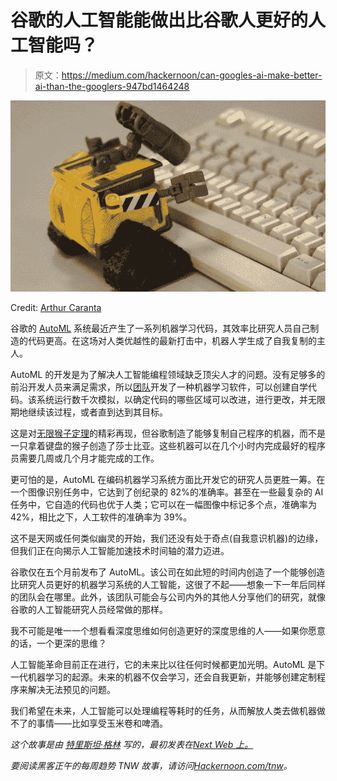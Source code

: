 # 谷歌的人工智能能做出比谷歌人更好的人工智能吗？

> 原文：<https://medium.com/hackernoon/can-googles-ai-make-better-ai-than-the-googlers-947bd1464248>

![](img/b773e654b944a5f2f6f4a8d854404700.png)

Credit: [Arthur Caranta](https://www.flickr.com/photos/arthur-caranta/3061093760/in/photolist-Xw9sVk-5EuUp1-apcvQQ-ap9ASX-9eYiQi-fPPzT6-gokfXF-32SN7J-4AhdPg-88MaRd-7wv59H-6dGoDf-ek6eGy-5EuUwC-5EqBDp-5EuUDY-dJJf6V-5EqC5T-3bZo3v-dJJfkD-9N5YuW-7oVBwM-6p3oLS-7wZLgk-6oYfxa)

谷歌的 [AutoML](https://research.googleblog.com/2017/05/using-machine-learning-to-explore.html) 系统最近产生了一系列机器学习代码，其效率比研究人员自己制造的代码更高。在这场对人类优越性的最新打击中，机器人学生成了自我复制的主人。

AutoML 的开发是为了解决人工智能编程领域缺乏顶尖人才的问题。没有足够多的前沿开发人员来满足需求，所以[团队](https://research.googleblog.com/2017/05/using-machine-learning-to-explore.html)开发了一种机器学习软件，可以创建自学代码。该系统运行数千次模拟，以确定代码的哪些区域可以改进，进行更改，并无限期地继续该过程，或者直到达到其目标。

这是对[无限猴子定理](https://en.wikipedia.org/wiki/Infinite_monkey_theorem)的精彩再现，但谷歌制造了能够复制自己程序的机器，而不是一只拿着键盘的猴子创造了莎士比亚。这些机器可以在几个小时内完成最好的程序员需要几周或几个月才能完成的工作。

更可怕的是，AutoML 在编码机器学习系统方面比开发它的研究人员更胜一筹。在一个图像识别任务中，它达到了创纪录的 82%的准确率。甚至在一些最复杂的 AI 任务中，它自造的代码也优于人类；它可以在一幅图像中标记多个点，准确率为 42%，相比之下，人工软件的准确率为 39%。

这不是天网或任何类似幽灵的开始，我们还没有处于奇点(自我意识机器)的边缘，但我们正在向揭示人工智能加速技术时间轴的潜力迈进。

谷歌仅在五个月前发布了 AutoML。该公司在如此短的时间内创造了一个能够创造比研究人员更好的机器学习系统的人工智能，这很了不起——想象一下一年后同样的团队会在哪里。此外，该团队可能会与公司内外的其他人分享他们的研究，就像谷歌的人工智能研究人员经常做的那样。

我不可能是唯一一个想看看深度思维如何创造更好的深度思维的人——如果你愿意的话，一个更深的思维？

人工智能革命目前正在进行，它的未来比以往任何时候都更加光明。AutoML 是下一代机器学习的起源。未来的机器不仅会学习，还会自我更新，并能够创建定制程序来解决无法预见的问题。

我们希望在未来，人工智能可以处理编程等耗时的任务，从而解放人类去做机器做不了的事情——比如享受玉米卷和啤酒。

*这个故事是由* [*特里斯坦·格林*](https://thenextweb.com/author/tristangreen/) *写的，最初发表在*[*Next Web 上。*](https://thenextweb.com/artificial-intelligence/2017/10/16/googles-ai-can-create-better-machine-learning-code-than-the-researchers-who-made-it/)

*要阅读黑客正午的每周趋势 TNW 故事，请访问*[*Hackernoon.com/tnw*](http://hackernoon.com/tnw)*。*